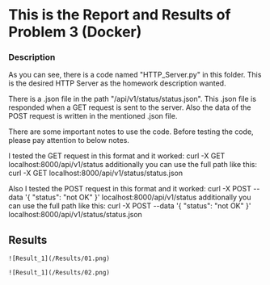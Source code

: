 # This is the Report and Results of Problem 3 (Docker)

### Description

As you can see, there is a code named "HTTP_Server.py" in this folder. This is the desired HTTP Server as the homework description wanted.

There is a .json file in the path "/api/v1/status/status.json". This .json file is responded when a GET request is sent to the server. Also the data of the POST request is written in the mentioned .json file. 

There are some important notes to use the code. Before testing the code, please pay attention to below notes.

I tested the GET request in this format and it worked:
		curl -X GET localhost:8000/api/v1/status
additionally you can use the full path like this:
    curl -X GET localhost:8000/api/v1/status/status.json

Also I tested the POST request in this format and it worked:
    curl -X POST --data '{ "status": "not OK" }' localhost:8000/api/v1/status
additionally you can use the full path like this:
    curl -X POST --data '{ "status": "not OK" }' localhost:8000/api/v1/status/status.json
    
## Results

	![Result_1](/Results/01.png)
	
	![Result_1](/Results/02.png)
